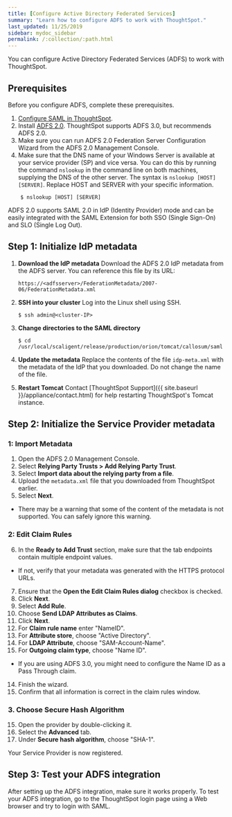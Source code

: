 ```yaml
---
title: [Configure Active Directory Federated Services]
summary: "Learn how to configure ADFS to work with ThoughtSpot."
last_updated: 11/25/2019
sidebar: mydoc_sidebar
permalink: /:collection/:path.html
---
```

You can configure Active Directory Federated Services (ADFS) to work with ThoughtSpot.

## Prerequisites
Before you configure ADFS, complete these prerequisites.

1. [Configure SAML in ThoughtSpot](configure-SAML-with-tscli#).
2. Install [ADFS 2.0](https://www.microsoft.com/en-us/download/details.aspx?id=10909). ThoughtSpot supports ADFS 3.0, but recommends ADFS 2.0.
3. Make sure you can run ADFS 2.0 Federation Server Configuration Wizard from the ADFS 2.0 Management Console.
4. Make sure that the DNS name of your Windows Server is available at your service provider (SP) and vice versa. You can do this by running the command `nslookup` in the command line on both machines, supplying the DNS of the other server. The syntax is `nslookup [HOST] [SERVER]`. Replace HOST and SERVER with your specific information. 
```
    $ nslookup [HOST] [SERVER]
```

ADFS 2.0 supports SAML 2.0 in IdP (Identity Provider) mode and can be easily integrated with the SAML Extension for both SSO (Single Sign-On) and SLO (Single Log Out).

## Step 1: Initialize IdP metadata
1. **Download the IdP metadata** Download the ADFS 2.0 IdP metadata from the ADFS server.
   You can reference this file by its URL:

    ```
    https://<adfsserver>/FederationMetadata/2007-06/FederationMetadata.xml
    ```

2. **SSH into your cluster** Log into the Linux shell using SSH.
    ```
    $ ssh admin@<cluster-IP>
    ```
3. **Change directories to the SAML directory**

    ```
    $ cd /usr/local/scaligent/release/production/orion/tomcat/callosum/saml
    ```

4. **Update the metadata** Replace the contents of the file `idp-meta.xml` with the metadata of the IdP that you downloaded.
   Do not change the name of the file.
5. **Restart Tomcat** Contact [ThoughtSpot Support]({{ site.baseurl }}/appliance/contact.html) for help restarting ThoughtSpot's Tomcat instance.

## Step 2: Initialize the Service Provider metadata

### 1: Import Metadata
1. Open the ADFS 2.0 Management Console.
2. Select **Relying Party Trusts > Add Relying Party Trust**.
3. Select **Import data about the relying party from a file**.
4. Upload the `metadata.xml` file that you downloaded from ThoughtSpot earlier.
5. Select **Next**.
* There may be a warning that some of the content of the metadata is not supported. You can safely ignore this warning.

### 2: Edit Claim Rules
6. In the **Ready to Add Trust** section, make sure that the tab endpoints contain multiple endpoint values.
* If not, verify that your metadata was generated with the HTTPS protocol URLs.
7. Ensure that the **Open the Edit Claim Rules dialog** checkbox is checked.
8. Click **Next**.
8. Select **Add Rule**.
9. Choose **Send LDAP Attributes as Claims**.
10. Click **Next**.
10. For **Claim rule name** enter "NameID".
11. For **Attribute store**, choose "Active Directory".
12. For **LDAP Attribute**, choose "SAM-Account-Name".
13. For **Outgoing claim type**, choose "Name ID".
* If you are using ADFS 3.0, you might need to configure the Name ID as a Pass Through claim.
14. Finish the wizard.
15. Confirm that all information is correct in the claim rules window.

### 3. Choose Secure Hash Algorithm
15. Open the provider by double-clicking it.
16. Select the **Advanced** tab.
17. Under **Secure hash algorithm**, choose "SHA-1".

Your Service Provider is now registered.

## Step 3: Test your ADFS integration
After setting up the ADFS integration, make sure it works properly. To test your ADFS integration, go to the ThoughtSpot login page using a Web browser and try to login with SAML.
